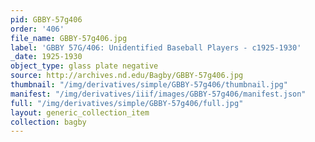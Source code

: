 ```yaml
---
pid: GBBY-57g406
order: '406'
file_name: GBBY-57g406.jpg
label: 'GBBY 57G/406: Unidentified Baseball Players - c1925-1930'
_date: 1925-1930
object_type: glass plate negative
source: http://archives.nd.edu/Bagby/GBBY-57g406.jpg
thumbnail: "/img/derivatives/simple/GBBY-57g406/thumbnail.jpg"
manifest: "/img/derivatives/iiif/images/GBBY-57g406/manifest.json"
full: "/img/derivatives/simple/GBBY-57g406/full.jpg"
layout: generic_collection_item
collection: bagby
---
```

